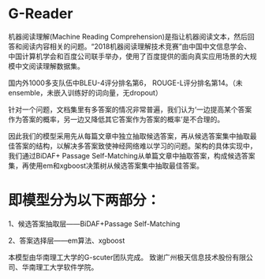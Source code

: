 # G-Reader
机器阅读理解(Machine Reading Comprehension)是指让机器阅读文本，然后回答和阅读内容相关的问题。“2018机器阅读理解技术竞赛”由中国中文信息学会、中国计算机学会和百度公司联手举办，使用了百度提供的面向真实应用场景的大规模中文阅读理解数据集。

国内外1000多支队伍中BLEU-4评分排名第6， ROUGE-L评分排名第14。（未ensemble，未嵌入训练好的词向量，无dropout）



针对一个问题，文档集里有多答案的情况非常普遍，我们认为‘一边提高某个答案作为答案的概率，另一边又降低其它答案作为答案的概率’是不合理的。

因此我们的模型采用先从每篇文章中独立抽取候选答案，再从候选答案集中抽取最佳答案的结构，以解决多答案致使神经网络难以学习的问题。架构的具体实现中，我们通过BiDAF+ Passage Self-Matching从单篇文章中抽取答案，构成候选答案集，再使用em和xgboost决策树从候选答案集中抽取最佳答案。
# 即模型分为以下两部分：
1、候选答案抽取层——BiDAF+Passage Self-Matching

2、答案选择层——em算法、xgboost 


本模型由华南理工大学的G-scuter团队完成。
致谢广州极天信息技术股份有限公司、华南理工大学软件学院。

